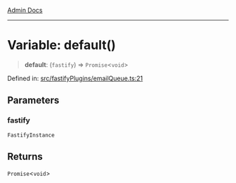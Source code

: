 [Admin Docs](/)

***

# Variable: default()

> **default**: (`fastify`) => `Promise`\<`void`\>

Defined in: [src/fastifyPlugins/emailQueue.ts:21](https://github.com/Sourya07/talawa-api/blob/aac5f782223414da32542752c1be099f0b872196/src/fastifyPlugins/emailQueue.ts#L21)

## Parameters

### fastify

`FastifyInstance`

## Returns

`Promise`\<`void`\>

